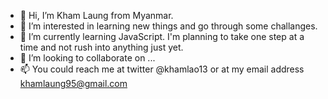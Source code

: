 - 👋 Hi, I’m Kham Laung from Myanmar.
- 👀 I’m interested in learning new things and go through some challanges.
- 🌱 I’m currently learning JavaScript. I'm planning to take one step at a time and not rush into anything just yet.
- 💞️ I’m looking to collaborate on ...
- 📫 You could reach me at twitter @khamlao13 or at my email address khamlaung95@gmail.com

<!---
roasted99/roasted99 is a ✨ special ✨ repository because its `README.md` (this file) appears on your GitHub profile.
You can click the Preview link to take a look at your changes.
--->
